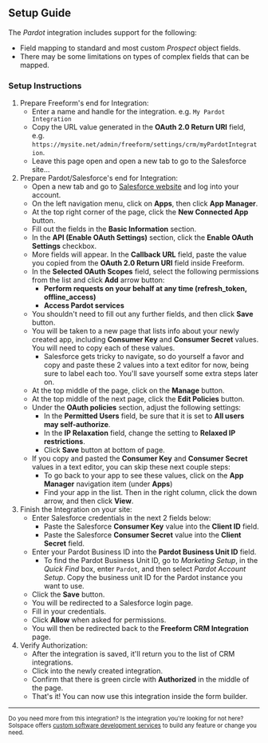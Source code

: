 ## Setup Guide
The _Pardot_ integration includes support for the following:

- Field mapping to standard and most custom *Prospect* object fields.
- There may be some limitations on types of complex fields that can be mapped.

### Setup Instructions

1. Prepare Freeform's end for Integration:
	- Enter a name and handle for the integration. e.g. `My Pardot Integration`
	- Copy the URL value generated in the **OAuth 2.0 Return URI** field, e.g. `https://mysite.net/admin/freeform/settings/crm/myPardotIntegration`.
	- Leave this page open and open a new tab to go to the Salesforce site...
2. Prepare Pardot/Salesforce's end for Integration:
	- Open a new tab and go to [Salesforce website](https://login.salesforce.com) and log into your account.
	- On the left navigation menu, click on **Apps**, then click **App Manager**.
	- At the top right corner of the page, click the **New Connected App** button.
	- Fill out the fields in the **Basic Information** section.
	- In the **API (Enable OAuth Settings)** section, click the **Enable OAuth Settings** checkbox.
	- More fields will appear. In the **Callback URL** field, paste the value you copied from the **OAuth 2.0 Return URI** field inside Freeform.
	- In the **Selected OAuth Scopes** field, select the following permissions from the list and click **Add** arrow button:
		- **Perform requests on your behalf at any time (refresh_token, offline_access)**
		- **Access Pardot services**
	- You shouldn't need to fill out any further fields, and then click **Save** button.
	- You will be taken to a new page that lists info about your newly created app, including **Consumer Key** and **Consumer Secret** values. You will need to copy each of these values.
		- Salesforce gets tricky to navigate, so do yourself a favor and copy and paste these 2 values into a text editor for now, being sure to label each too. You'll save yourself some extra steps later on.
	- At the top middle of the page, click on the **Manage** button.
	- At the top middle of the next page, click the **Edit Policies** button.
	- Under the **OAuth policies** section, adjust the following settings:
		- In the **Permitted Users** field, be sure that it is set to **All users may self-authorize**.
		- In the **IP Relaxation** field, change the setting to **Relaxed IP restrictions**.
		- Click **Save** button at bottom of page.
	- If you copy and pasted the **Consumer Key** and **Consumer Secret** values in a text editor, you can skip these next couple steps:
		- To go back to your app to see these values, click on the **App Manager** navigation item (under **Apps**)
		- Find your app in the list. Then in the right column, click the down arrow, and then click **View**.
3. Finish the Integration on your site:
	- Enter Salesforce credentials in the next 2 fields below:
		- Paste the Salesforce **Consumer Key** value into the **Client ID** field.
		- Paste the Salesforce **Consumer Secret** value into the **Client Secret** field.
	- Enter your Pardot Business ID into the **Pardot Business Unit ID** field.
		- To find the Pardot Business Unit ID, go to *Marketing Setup*, in the *Quick Find* box, enter `Pardot`, and then select *Pardot Account Setup*. Copy the business unit ID for the Pardot instance you want to use.
	- Click the **Save** button.
	- You will be redirected to a Salesforce login page.
	- Fill in your credentials.
	- Click **Allow** when asked for permissions.
	- You will then be redirected back to the **Freeform CRM Integration** page.
4. Verify Authorization:
	- After the integration is saved, it'll return you to the list of CRM integrations.
	- Click into the newly created integration.
	- Confirm that there is green circle with **Authorized** in the middle of the page.
	- That's it! You can now use this integration inside the form builder.

---

<small>Do you need more from this integration? Is the integration you're looking for not here? Solspace offers [custom software development services](https://docs.solspace.com/support/premium/) to build any feature or change you need.</small>